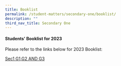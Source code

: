 ```yaml
---
title: Booklist
permalink: /student-matters/secondary-one/booklist/
description: ""
third_nav_title: Secondary One
---
```

<h4><strong>Students' Booklist for 2023</strong></h4>
<p>Please refer to the links below for 2023 Booklist:</p>

[Sec1 G1,G2 AND G3](/files/Booklist2023/s1%20g1%20g2%20g3.pdf)
